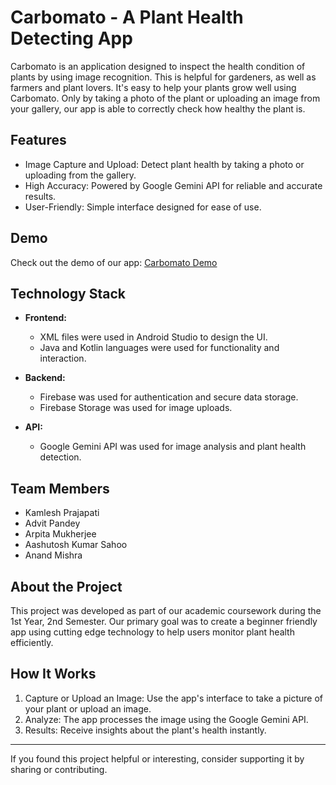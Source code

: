 # Carbomato - A Plant Health Detecting App

Carbomato is an application designed to inspect the health condition of plants by using image recognition. This is helpful for gardeners, as well as farmers and plant lovers.
It's easy to help your plants grow well using Carbomato. Only by taking a photo of the plant or uploading an image from your gallery, our app is able to correctly check how healthy the plant is.

## Features
- Image Capture and Upload: Detect plant health by taking a photo or uploading from the gallery.
- High Accuracy: Powered by Google Gemini API for reliable and accurate results.
- User-Friendly: Simple interface designed for ease of use.

## Demo
Check out the demo of our app: [Carbomato Demo](https://drive.google.com/file/d/1ir2UTvl_xk_QSZVLDS5ZepeErI-KI_j6/view?usp=sharing)

## Technology Stack
- **Frontend:**
  - XML files were used in Android Studio to design the UI.
  - Java and Kotlin languages were used for functionality and interaction.

- **Backend:**  
  - Firebase was used for authentication and secure data storage.
  - Firebase Storage was used for image uploads.

- **API:**
  - Google Gemini API was used for image analysis and plant health detection.

## Team Members
- Kamlesh Prajapati  
- Advit Pandey  
- Arpita Mukherjee  
- Aashutosh Kumar Sahoo  
- Anand Mishra  

## About the Project
This project was developed as part of our academic coursework during the 1st Year, 2nd Semester. Our primary goal was to create a beginner friendly app using 
cutting edge technology to help users monitor plant health efficiently.

## How It Works
1. Capture or Upload an Image: Use the app's interface to take a picture of your plant or upload an image.  
2. Analyze: The app processes the image using the Google Gemini API.  
3. Results: Receive insights about the plant's health instantly.

---

If you found this project helpful or interesting, consider supporting it by sharing or contributing.
